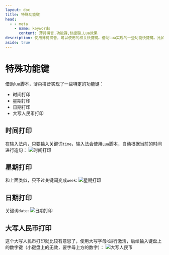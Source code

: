 ```yaml
---
layout: doc
title: 特殊功能键
head:
  - - meta
    - name: keywords
      content: 薄荷拼音,功能键,快捷键,Lua效果
description: 使用薄荷拼音，可以使用的相关快捷键。借助Lua实现的一些功能快捷键。比如： 自动输入当天日期、时间和人民币大小写等。在rime输入法上也可以实现快捷输入。
aside: true
---
```


# 特殊功能键
借助lua脚本，薄荷拼音实现了一些特定的功能键：
- 时间打印
- 星期打印
- 日期打印
- 大写人民币打印

## 时间打印
在输入法内，只要输入关键词`time`，输入法会使用`Lua`脚本，自动根据当前的时间进行造句：
![时间打印](/image/demo/timeKey.webp)

## 星期打印
和上面类似，只不过关键词变成`week`:
![星期打印](/image/demo/weekKey.webp)

## 日期打印
关键词`date`:
![日期打印](/image/demo/dateKey.webp)


## 大写人民币打印
这个大写人民币打印就比较有意思了，使用大写字母`R`进行激活，后续输入键盘上的数字键（小键盘上的无效，要字母上方的数字）：
![大写人民币](/image/demo/rmbKey.webp)